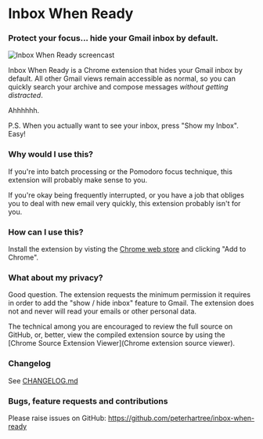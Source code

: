 # Inbox When Ready

### Protect your focus... hide your Gmail inbox by default.

![Inbox When Ready screencast](https://inboxwhenready.org/images/screencast.gif)

Inbox When Ready is a Chrome extension that hides your Gmail inbox by default. All other Gmail views remain accessible as normal, so you can quickly search your archive and compose messages *without getting distracted*.

Ahhhhhh.

P.S.  When you actually want to see your inbox, press "Show my Inbox". Easy!

### Why would I use this?

If you're into batch processing or the Pomodoro focus technique, this extension will probably make sense to you.

If you're okay being frequently interrupted, or you have a job that obliges you to deal with new email very quickly, this extension probably isn't for you.

### How can I use this?

Install the extension by visting the [Chrome web store](https://chrome.google.com/webstore/detail/inbox-when-ready/cdedhgmbfjhobfnphaoihdfmnjidcpim?hl=en&gl=001) and clicking "Add to Chrome".

### What about my privacy?

Good question. The extension requests the minimum permission it requires in order to add the "show / hide inbox" feature to Gmail. The extension does not and never will read your emails or other personal data.

The technical among you are encouraged to review the full source on GitHub, or, better, view the compiled extension source by using the [Chrome Source Extension Viewer](Chrome extension source viewer).

### Changelog

See [CHANGELOG.md](CHANGELOG.md)

### Bugs, feature requests and contributions

Please raise issues on GitHub:
https://github.com/peterhartree/inbox-when-ready